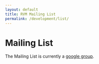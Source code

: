 ```yaml
---
layout: default
title: RVM Mailing List
permalink: /development/list/
---
```


# Mailing List

The Mailing List is currently a
[google group](http://groups.google.com/group/rubyversionmanager/).

